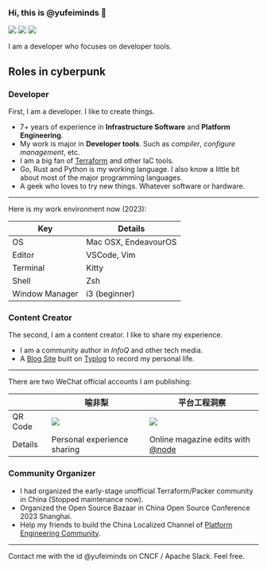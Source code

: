 ### Hi, this is @yufeiminds 👋

![](https://komarev.com/ghpvc/?username=yufeiminds&style=flat-square)
[![](https://img.shields.io/github/followers/yufeiminds?label=follow&style=social)](https://github.com/yufeiminds)
[![](https://img.shields.io/badge/blog-yufeiminds.com-blue?style=flat-square&logo=battledotnet)](https://yufeiminds.com)

I am a developer who focuses on developer tools.

## Roles in cyberpunk

### Developer

First, I am a developer. I like to create things.

* 7+ years of experience in **Infrastructure Software** and **Platform Engineering**.
* My work is major in **Developer tools**. Such as *compiler*, *configure management*, etc.
* I am a big fan of [Terraform](https://www.terraform.io/) and other IaC tools.
* Go, Rust and Python is my working language. I also know a little bit about most of the major programming languages.
* A geek who loves to try new things. Whatever software or hardware.

---

Here is my work environment now (2023):

| Key | Details |
| --- | --- |
| OS | Mac OSX, EndeavourOS |
| Editor | VSCode, Vim |
| Terminal | Kitty |
| Shell | Zsh |
| Window Manager | i3 (beginner) |

### Content Creator

The second, I am a content creator. I like to share my experience.

* I am a community author in *InfoQ* and other tech media.
* A [Blog Site](http://yufeiminds.com/) built on [Typlog](https://typlog.com/) to record my personal life.

---

There are two WeChat official accounts I am publishing:

| | 喻非梨 | 平台工程洞察 |
| --- | --- | --- |
| QR Code| ![](./artwork/qrcode_yufeili.png) | ![](./artwork/qrcode_pecommunity.jpg) |
| Details | Personal experience sharing | Online magazine edits with [@node](https://github.com/node) |

### Community Organizer

* I had organized the early-stage unofficial Terraform/Packer community in China (Stopped maintenance now).
* Organized the Open Source Bazaar in China Open Source Conference 2023 Shanghai.
* Help my friends to build the China Localized Channel of [Platform Engineering Community](https://platformengineering.org/).

---

Contact me with the id @yufeiminds on CNCF / Apache Slack. Feel free.
